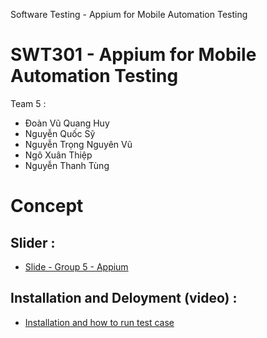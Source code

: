 Software Testing - Appium for Mobile Automation Testing

# SWT301 - Appium for Mobile Automation Testing
 
Team 5 :
- Đoàn Vũ Quang Huy
- Nguyễn Quốc Sỹ
- Nguyễn Trọng Nguyên Vũ
- Ngô Xuân Thiệp
- Nguyễn Thanh Tùng

# Concept 

  ## Slider :
  - [Slide - Group 5 - Appium](https://docs.google.com/presentation/d/1ZIQ9rxUTfYozXZtvPRz3gpDtuTSFTiNy/edit?rtpof=true)
  
  ## Installation and Deloyment (video) :
  - [Installation and how to run test case](https://drive.google.com/file/d/1N3sWakRY_A85zn2rmJrSJNweFRF7QFrH/view?usp=sharing)
  
